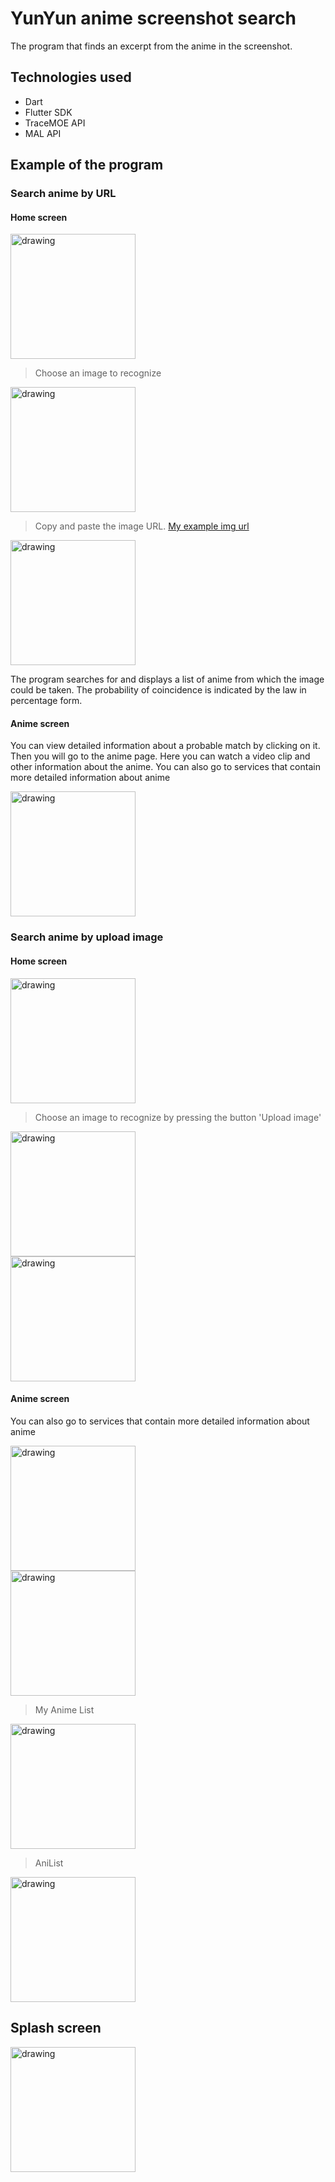 # YunYun anime screenshot search

The program that finds an excerpt from the anime in the screenshot.

## Technologies used

- Dart
- Flutter SDK
- TraceMOE API
- MAL API

## Example of the program
### Search anime by URL

#### Home screen

<img src="https://raw.githubusercontent.com/Axiks/YunYun/main/about/img/1.jpg" alt="drawing" width="200"/>
<br />
  
> Choose an image to recognize
 
<img src="https://raw.githubusercontent.com/Axiks/YunYun/main/about/img/2.jpg" alt="drawing" width="200"/>
<br />
  
> Copy and paste the image URL. [My example img url](https://avvesione.files.wordpress.com/2015/12/yuru_yuri_nachuyachumi-01-himawari-photograph-reaction-cute-screenshot.jpg)

<img src="https://raw.githubusercontent.com/Axiks/YunYun/main/about/img/3.jpg" alt="drawing" width="200"/>

  The program searches for and displays a list of anime from which the image could be taken. The probability of coincidence is indicated by the law in percentage form.
  
#### Anime screen
  You can view detailed information about a probable match by clicking on it. Then you will go to the anime page.
Here you can watch a video clip and other information about the anime. You can also go to services that contain more detailed information about anime

<img src="https://raw.githubusercontent.com/Axiks/YunYun/main/about/img/4.jpg" alt="drawing" width="200"/>

### Search anime by upload image
#### Home screen

<img src="https://raw.githubusercontent.com/Axiks/YunYun/main/about/img/5.jpg" alt="drawing" width="200"/>
<br />
  
> Choose an image to recognize by pressing the button 'Upload image'

<img src="https://raw.githubusercontent.com/Axiks/YunYun/main/about/img/6.jpg" alt="drawing" width="200"/>
<br />

<img src="https://raw.githubusercontent.com/Axiks/YunYun/main/about/img/7.jpg" alt="drawing" width="200"/>
<br />

#### Anime screen
  You can also go to services that contain more detailed information about anime
  
  
<img src="https://raw.githubusercontent.com/Axiks/YunYun/main/about/img/8.jpg" alt="drawing" width="200"/>
<br />

<img src="https://raw.githubusercontent.com/Axiks/YunYun/main/about/img/9.jpg" alt="drawing" width="200"/>
<br />

> My Anime List
<img src="https://raw.githubusercontent.com/Axiks/YunYun/main/about/img/10.jpg" alt="drawing" width="200"/>
<br />

> AniList
<img src="https://raw.githubusercontent.com/Axiks/YunYun/main/about/img/11.jpg" alt="drawing" width="200"/>
<br />

## Splash screen
<img src="https://raw.githubusercontent.com/Axiks/YunYun/main/about/img/0.jpg" alt="drawing" width="200"/>
<br />

